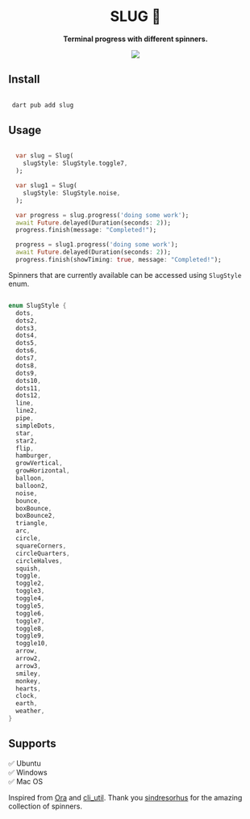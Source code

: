 
<p align="center">
    <h1 align="center"> SLUG 🐌</h1>
	<p align="center"><b>Terminal progress with different spinners.</b>  </p>
</p>

<div align="center">
  <image align ="center" src="https://media.giphy.com/media/XKZvZdKh95JfcZorri/giphy.gif">
</div>


## Install

```dart

 dart pub add slug

```

## Usage

```dart

  var slug = Slug(
    slugStyle: SlugStyle.toggle7,
  );

  var slug1 = Slug(
    slugStyle: SlugStyle.noise,
  );

  var progress = slug.progress('doing some work');
  await Future.delayed(Duration(seconds: 2));
  progress.finish(message: "Completed!");

  progress = slug1.progress('doing some work');
  await Future.delayed(Duration(seconds: 2));
  progress.finish(showTiming: true, message: "Completed!");

```


Spinners that are currently available can be accessed using `SlugStyle` enum.

```dart

enum SlugStyle {
  dots,
  dots2,
  dots3,
  dots4,
  dots5,
  dots6,
  dots7,
  dots8,
  dots9,
  dots10,
  dots11,
  dots12,
  line,
  line2,
  pipe,
  simpleDots,
  star,
  star2,
  flip,
  hamburger,
  growVertical,
  growHorizontal,
  balloon,
  balloon2,
  noise,
  bounce,
  boxBounce,
  boxBounce2,
  triangle,
  arc,
  circle,
  squareCorners,
  circleQuarters,
  circleHalves,
  squish,
  toggle,
  toggle2,
  toggle3,
  toggle4,
  toggle5,
  toggle6,
  toggle7,
  toggle8,
  toggle9,
  toggle10,
  arrow,
  arrow2,
  arrow3,
  smiley,
  monkey,
  hearts,
  clock,
  earth,
  weather,
}

```


## Supports 

✅ Ubuntu <br>
✅ Windows <br>
✅ Mac OS 

Inspired from [Ora](https://github.com/sindresorhus/ora) and [cli_util](https://github.com/dart-lang/cli_util). Thank you [sindresorhus](https://github.com/sindresorhus) for the amazing collection of spinners.

